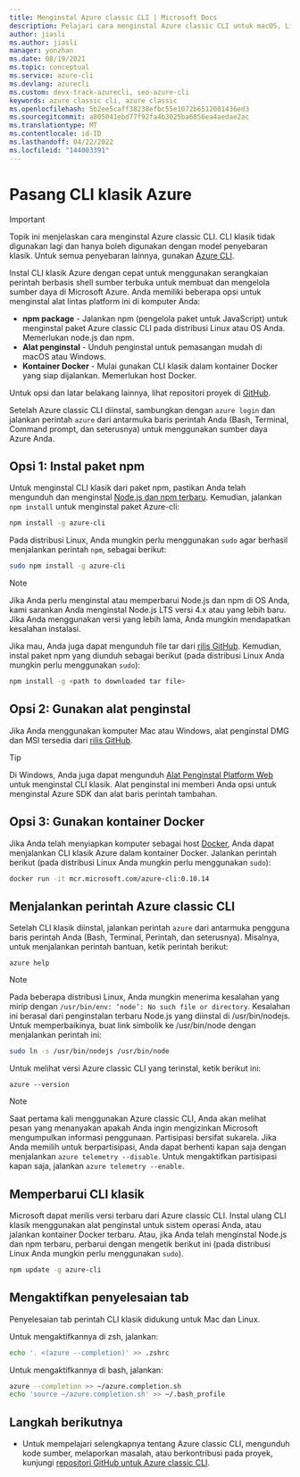 ```yaml
---
title: Menginstal Azure classic CLI | Microsoft Docs
description: Pelajari cara menginstal Azure classic CLI untuk macOS, Linux, dan Windows untuk menggunakan perintah berbasis shell sumber terbuka untuk mengelola layanan Microsoft Azure.
author: jiasli
ms.author: jiasli
manager: yonzhan
ms.date: 08/19/2021
ms.topic: conceptual
ms.service: azure-cli
ms.devlang: azurecli
ms.custom: devx-track-azurecli, seo-azure-cli
keywords: azure classic cli, azure classic
ms.openlocfilehash: 5b2ee5caff38238efbc55e1072b6512081436ed3
ms.sourcegitcommit: a805041ebd77f92fa4b3025ba6856ea4aedae2ac
ms.translationtype: MT
ms.contentlocale: id-ID
ms.lasthandoff: 04/22/2022
ms.locfileid: "144003391"
---
```

# <a name="install-the-azure-classic-cli"></a>Pasang CLI klasik Azure

> [!IMPORTANT]
> Topik ini menjelaskan cara menginstal Azure classic CLI. CLI klasik tidak digunakan lagi dan hanya boleh digunakan dengan model penyebaran klasik.
> Untuk semua penyebaran lainnya, gunakan [Azure CLI](/cli/azure).

Instal CLI klasik Azure dengan cepat untuk menggunakan serangkaian perintah berbasis shell sumber terbuka untuk membuat dan mengelola sumber daya di Microsoft Azure. Anda memiliki beberapa opsi untuk menginstal alat lintas platform ini di komputer Anda:

* **npm package** - Jalankan npm (pengelola paket untuk JavaScript) untuk menginstal paket Azure classic CLI pada distribusi Linux atau OS Anda. Memerlukan node.js dan npm.
* **Alat penginstal** - Unduh penginstal untuk pemasangan mudah di macOS atau Windows.
* **Kontainer Docker** - Mulai gunakan CLI klasik dalam kontainer Docker yang siap dijalankan. Memerlukan host Docker.

Untuk opsi dan latar belakang lainnya, lihat repositori proyek di [GitHub](https://github.com/azure/azure-xplat-cli).

Setelah Azure classic CLI diinstal, sambungkan dengan `azure login` dan jalankan perintah `azure` dari antarmuka baris perintah Anda (Bash, Terminal, Command prompt, dan seterusnya) untuk menggunakan sumber daya Azure Anda.

## <a name="option-1-install-an-npm-package"></a>Opsi 1: Instal paket npm

Untuk menginstal CLI klasik dari paket npm, pastikan Anda telah mengunduh dan menginstal [Node.js dan npm terbaru](https://nodejs.org/en/download/package-manager/). Kemudian, jalankan `npm install` untuk menginstal paket Azure-cli:

```bash
npm install -g azure-cli
```

Pada distribusi Linux, Anda mungkin perlu menggunakan `sudo` agar berhasil menjalankan perintah `npm`, sebagai berikut:

```bash
sudo npm install -g azure-cli
```

> [!NOTE]
> Jika Anda perlu menginstal atau memperbarui Node.js dan npm di OS Anda, kami sarankan Anda menginstal Node.js LTS versi 4.x atau yang lebih baru. Jika Anda menggunakan versi yang lebih lama, Anda mungkin mendapatkan kesalahan instalasi.

Jika mau, Anda juga dapat mengunduh file tar dari [rilis GitHub](https://github.com/Azure/azure-xplat-cli/releases). Kemudian, instal paket npm yang diunduh sebagai berikut (pada distribusi Linux Anda mungkin perlu menggunakan `sudo`):

```bash
npm install -g <path to downloaded tar file>
```

## <a name="option-2-use-an-installer"></a>Opsi 2: Gunakan alat penginstal

Jika Anda menggunakan komputer Mac atau Windows, alat penginstal DMG dan MSI tersedia dari [rilis GitHub](https://github.com/Azure/azure-xplat-cli/releases).

> [!TIP]
> Di Windows, Anda juga dapat mengunduh [Alat Penginstal Platform Web](https://go.microsoft.com/?linkid=9828653) untuk menginstal CLI klasik. Alat penginstal ini memberi Anda opsi untuk menginstal Azure SDK dan alat baris perintah tambahan.

## <a name="option-3-use-a-docker-container"></a>Opsi 3: Gunakan kontainer Docker

Jika Anda telah menyiapkan komputer sebagai host [Docker](https://docs.docker.com/engine/understanding-docker/), Anda dapat menjalankan CLI klasik Azure dalam kontainer Docker. Jalankan perintah berikut (pada distribusi Linux Anda mungkin perlu menggunakan `sudo`):

```bash
docker run -it mcr.microsoft.com/azure-cli:0.10.14
```

## <a name="run-azure-classic-cli-commands"></a>Menjalankan perintah Azure classic CLI

Setelah CLI klasik diinstal, jalankan perintah `azure` dari antarmuka pengguna baris perintah Anda (Bash, Terminal, Perintah, dan seterusnya). Misalnya, untuk menjalankan perintah bantuan, ketik perintah berikut:

```azurecli-interactive
azure help
```

> [!NOTE]
> Pada beberapa distribusi Linux, Anda mungkin menerima kesalahan yang mirip dengan `/usr/bin/env: ‘node’: No such file or directory`. Kesalahan ini berasal dari penginstalan terbaru Node.js yang diinstal di /usr/bin/nodejs. Untuk memperbaikinya, buat link simbolik ke /usr/bin/node dengan menjalankan perintah ini:

```bash
sudo ln -s /usr/bin/nodejs /usr/bin/node
```

Untuk melihat versi Azure classic CLI yang terinstal, ketik berikut ini:

```azurecli-interactive
azure --version
```

> [!NOTE]
> Saat pertama kali menggunakan Azure classic CLI, Anda akan melihat pesan yang menanyakan apakah Anda ingin mengizinkan Microsoft mengumpulkan informasi penggunaan. Partisipasi bersifat sukarela. Jika Anda memilih untuk berpartisipasi, Anda dapat berhenti kapan saja dengan menjalankan `azure telemetry --disable`. Untuk mengaktifkan partisipasi kapan saja, jalankan `azure telemetry --enable`.

## <a name="update-the-classic-cli"></a>Memperbarui CLI klasik

Microsoft dapat merilis versi terbaru dari Azure classic CLI. Instal ulang CLI klasik menggunakan alat penginstal untuk sistem operasi Anda, atau jalankan kontainer Docker terbaru. Atau, jika Anda telah menginstal Node.js dan npm terbaru, perbarui dengan mengetik berikut ini (pada distribusi Linux Anda mungkin perlu menggunakan `sudo`).

```bash
npm update -g azure-cli
```

## <a name="enable-tab-completion"></a>Mengaktifkan penyelesaian tab

Penyelesaian tab perintah CLI klasik didukung untuk Mac dan Linux.

Untuk mengaktifkannya di zsh, jalankan:

```bash
echo '. <(azure --completion)' >> .zshrc
```

Untuk mengaktifkannya di bash, jalankan:

```bash
azure --completion >> ~/azure.completion.sh
echo 'source ~/azure.completion.sh' >> ~/.bash_profile
```

## <a name="next-steps"></a>Langkah berikutnya

* Untuk mempelajari selengkapnya tentang Azure classic CLI, mengunduh kode sumber, melaporkan masalah, atau berkontribusi pada proyek, kunjungi [repositori GitHub untuk Azure classic CLI](https://github.com/azure/azure-xplat-cli).
